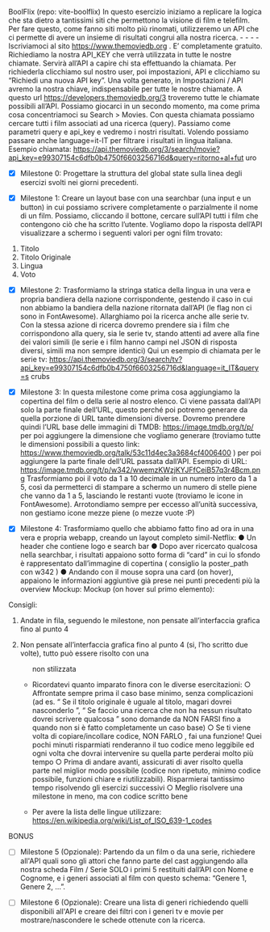 BoolFlix 
(repo: vite-boolflix) 
In questo esercizio iniziamo a replicare la logica che sta dietro a tantissimi siti che 
permettono la visione di film e telefilm. 
Per fare questo, come fanno siti molto più rinomati, utilizzeremo un API che ci 
permette di avere un insieme di risultati congrui alla nostra ricerca. -  -  -  -  
Iscriviamoci al sito  https://www.themoviedb.org . E’  completamente gratuito. 
Richiediamo la nostra API_KEY che verrà utilizzata in tutte le nostre 
chiamate. Servirà all’API a capire chi sta effettuando la chiamata. 
Per richiederla clicchiamo sul nostro user, poi impostazioni, API e clicchiamo 
su “Richiedi una nuova API key”. 
Una volta generato, in Impostazioni / API avremo la nostra chiave, 
indispensabile per tutte le nostre chiamate. 
A questo url  https://developers.themoviedb.org/3  troveremo  tutte le chiamate 
possibili all’API. Possiamo giocarci in un secondo momento, ma come prima cosa 
concentriamoci su Search > Movies. 
Con questa chiamata possiamo cercare tutti i film associati ad una ricerca (query). 
Passiamo come parametri query e api_key e vedremo i nostri risultati. Volendo 
possiamo passare anche language=it-IT per filtrare i risultati in lingua italiana. 
Esempio chiamata: 
https://api.themoviedb.org/3/search/movie?api_key=e99307154c6dfb0b4750f6603256716d&query=ritorno+al+fut 
uro 
- [x] Milestone 0: 
Progettare la struttura del global state sulla linea degli esercizi svolti nei giorni 
precedenti. 

- [x] Milestone 1: 
Creare un layout base con una searchbar (una input e un button) in cui possiamo 
scrivere completamente o parzialmente il nome di un film. Possiamo, cliccando il 
bottone, cercare sull’API tutti i film che contengono ciò che ha scritto l’utente. 
Vogliamo dopo la risposta dell’API visualizzare a schermo i seguenti valori per ogni 
film trovato: 
1.  Titolo 
2.  Titolo Originale 
3.  Lingua 
4.  Voto 

- [x] Milestone 2: 
Trasformiamo la stringa statica della lingua in una vera e propria bandiera della 
nazione corrispondente, gestendo il caso in cui non abbiamo la bandiera della 
nazione ritornata dall’API (le flag non ci sono in FontAwesome). 
Allarghiamo poi la ricerca anche alle serie tv. Con la stessa azione di ricerca 
dovremo prendere sia i film che corrispondono alla query, sia le serie tv, stando 
attenti ad avere alla fine dei valori simili (le serie e i film hanno campi nel JSON di risposta diversi, simili ma non sempre identici) 
Qui un esempio di chiamata per le serie tv: 
https://api.themoviedb.org/3/search/tv?api_key=e99307154c6dfb0b4750f6603256716d&language=it_IT&query=s 
crubs 

- [x] Milestone 3: 
In questa milestone come prima cosa aggiungiamo la copertina del film o della serie 
al nostro elenco. Ci viene passata dall’API solo la parte finale dell’URL, questo 
perché poi potremo generare da quella porzione di URL tante dimensioni diverse. 
Dovremo prendere quindi l’URL base delle immagini di TMDB: 
https://image.tmdb.org/t/p/  per poi aggiungere la  dimensione che vogliamo generare 
(troviamo tutte le dimensioni possibili a questo link: 
https://www.themoviedb.org/talk/53c11d4ec3a3684cf4006400 )  per poi aggiungere la 
parte finale dell’URL passata dall’API. 
Esempio di URL: 
https://image.tmdb.org/t/p/w342/wwemzKWzjKYJFfCeiB57q3r4Bcm.png 
Trasformiamo poi il voto da 1 a 10 decimale in un numero intero da 1 a 5, così da 
permetterci di stampare a schermo un numero di stelle piene che vanno da 1 a 5, 
lasciando le restanti vuote (troviamo le icone in FontAwesome). 
Arrotondiamo sempre per eccesso all’unità successiva, non gestiamo icone mezze 
piene (o mezze vuote :P) 

- [x] Milestone 4: 
Trasformiamo quello che abbiamo fatto fino ad ora in una vera e propria webapp, 
creando un layout completo simil-Netflix: 
●  Un header che contiene logo e search bar 
●  Dopo aver ricercato qualcosa nella searchbar, i risultati appaiono sotto forma 
di “card” in cui lo sfondo è rappresentato dall’immagine di copertina (  consiglio 
la poster_path con w342  ) 
●  Andando con il mouse sopra una card (on hover), appaiono le informazioni 
aggiuntive già prese nei punti precedenti più la overview 
Mockup: 
Mockup (on hover sul primo elemento): 


Consigli: 

1.  Andate in fila, seguendo le milestone, non pensate all’interfaccia grafica fino 
al punto 4 

2.  Non pensate all’interfaccia grafica fino al punto 4 (si, l’ho scritto due volte), 
tutto può essere risolto con una <ul> non stilizzata 

3.  Ricordatevi quanto imparato finora con le diverse esercitazioni: 
○  Affrontate sempre prima il caso base minimo, senza complicazioni (ad 
es. “  Se il titolo originale è uguale al titolo, magari  dovrei nasconderlo  ”, 
“  Se faccio una ricerca che non ha nessun risultato  dovrei scrivere 
qualcosa  ” sono domande da  NON FARSI  fino a quando  non si è fatto 
completamente un caso base) 
○  Se ti viene volta di copiare/incollare codice,  NON FARLO , fai una 
funzione! Quei pochi minuti risparmiati renderanno il tuo codice meno 
leggibile ed ogni volta che dovrai intervenire su quella parte perderai 
molto più tempo 
○  Prima di andare avanti, assicurati di aver risolto quella parte nel miglior 
modo possibile (codice non ripetuto, minimo codice possibile, funzioni 
chiare e riutilizzabili). Risparmierai tantissimo tempo risolvendo gli 
esercizi successivi 
○  Meglio risolvere una milestone in meno, ma con codice scritto bene 

4.  Per avere la lista delle lingue utilizzare: 
https://en.wikipedia.org/wiki/List_of_ISO_639-1_codes

BONUS

- [ ] Milestone 5 (Opzionale): 
Partendo da un film o da una serie, richiedere all'API quali sono gli attori che fanno 
parte del cast aggiungendo alla nostra scheda  Film  / Serie  SOLO i primi 5 restituiti 
dall’API con Nome e Cognome, e i generi associati al film con questo schema: 
“Genere 1, Genere 2, …”. 

- [ ] Milestone 6 (Opzionale): 
Creare una lista di generi richiedendo quelli disponibili all'API e creare dei filtri con i 
generi tv e movie per mostrare/nascondere le schede ottenute con la ricerca. 